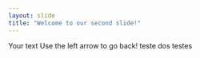 ```yaml
---
layout: slide
title: "Welcome to our second slide!"
---
```

Your text
Use the left arrow to go back!
teste dos testes